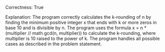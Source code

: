 Correctness: True

Explanation: The program correctly calculates the k-rounding of n by finding the minimum positive integer x that ends with k or more zeros in base 10 and is divisible by n. The program uses the formula x = n * (multiplier // math.gcd(n, multiplier)) to calculate the k-rounding, where multiplier is 10 raised to the power of k. The program handles all possible cases as described in the problem statement.